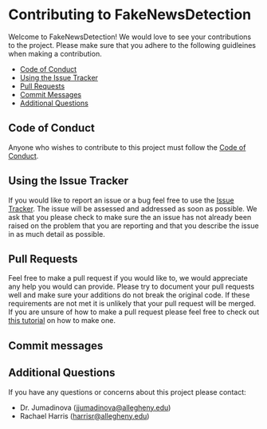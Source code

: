 # Contributing to FakeNewsDetection

Welcome to FakeNewsDetection! We would love to see your contributions to the project. Please make sure that you adhere to the following guidleines when making a contribution.

* [Code of Conduct](#code-of-conduct)
* [Using the Issue Tracker](#using-the-issue-tracker)
* [Pull Requests](#pull-requests)
* [Commit Messages](#commit-messages)
* [Additional Questions](#additional-question)

## Code of Conduct

Anyone who wishes to contribute to this project must follow the [Code of Conduct](https://github.com/Allegheny-Ethical-CS/FakeNewsDetection/blob/Security-Policy/CodeOfConduct.md).

## Using the Issue Tracker

If you would like to report an issue or a bug feel free to use the [Issue Tracker](https://github.com/Allegheny-Ethical-CS/FakeNewsDetection/issues). The issue will be assessed and addressed as soon as possible. We ask that you please check to make sure the an issue has not already been raised on the problem that you are reporting and that you describe the issue in as much detail as possible.

## Pull Requests

Feel free to make a pull request if you would like to, we would appreciate any help you would can provide. Please try to document your pull requests well and make sure your additions do not break the original code. If these requirements are not met it is unlikely that your pull request will be merged. If you are unsure of how to make a pull request please feel free to check out [this tutorial](https://app.egghead.io/playlists/how-to-contribute-to-an-open-source-project-on-github) on how to make one.

## Commit messages

## Additional Questions

If you have any questions or concerns about this project please contact:

- Dr. Jumadinova (jjumadinova@allegheny.edu)
- Rachael Harris (harrisr@allegheny.edu)
